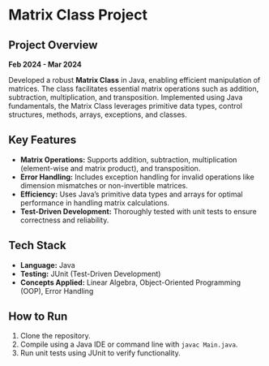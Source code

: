 
# Matrix Class Project

## Project Overview
**Feb 2024 - Mar 2024**

Developed a robust **Matrix Class** in Java, enabling efficient manipulation of matrices. The class facilitates essential matrix operations such as addition, subtraction, multiplication, and transposition. Implemented using Java fundamentals, the Matrix Class leverages primitive data types, control structures, methods, arrays, exceptions, and classes.

## Key Features
- **Matrix Operations:** Supports addition, subtraction, multiplication (element-wise and matrix product), and transposition.
- **Error Handling:** Includes exception handling for invalid operations like dimension mismatches or non-invertible matrices.
- **Efficiency:** Uses Java’s primitive data types and arrays for optimal performance in handling matrix calculations.
- **Test-Driven Development:** Thoroughly tested with unit tests to ensure correctness and reliability.

## Tech Stack
- **Language:** Java
- **Testing:** JUnit (Test-Driven Development)
- **Concepts Applied:** Linear Algebra, Object-Oriented Programming (OOP), Error Handling

## How to Run
1. Clone the repository.
2. Compile using a Java IDE or command line with `javac Main.java`.
3. Run unit tests using JUnit to verify functionality.
